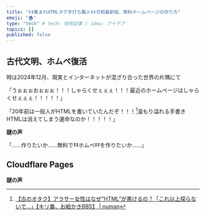 ```yaml
---
title: "‡‡集まれHTMLタグ手打ち職人‡‡令和最新版、無料ホームページの作り方"
emoji: "🏠"
type: "tech" # tech: 技術記事 / idea: アイデア
topics: []
published: false
---
```

## 古代文明、ホムペ復活

時は2024年12月、現実とインターネットが混ざり合った世界の片隅にて

「うぉぉぉおぉぉぉ！！！しゃらくせぇぇぇ！！！最近のホームページはしゃらくせぇぇぇ！！！！！」

「20年前は一般人がHTMLを書いていたんだぞ！！！[^1]温もり溢れる手書きHTMLは消えてしまう運命なのか！！！！！」

[^1]: [【古のオタク】アラサー女性はなぜ“HTML”が書けるの？「これ以上探らないで…」【キリ番、お絵かきBBS】 | numan](https://numan.tokyo/column/LYyCq/)

**謎の声**

「......作りたいか......無料で‡‡ホムペ‡‡を作りたいか......」

## Cloudflare Pages

**謎の声**
